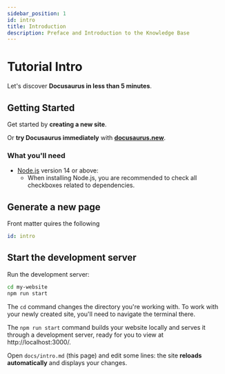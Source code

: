 ```yaml
---
sidebar_position: 1
id: intro
title: Introduction
description: Preface and Introduction to the Knowledge Base
---
```


# Tutorial Intro

Let's discover **Docusaurus in less than 5 minutes**.

## Getting Started

Get started by **creating a new site**.

Or **try Docusaurus immediately** with **[docusaurus.new](https://docusaurus.new)**.

### What you'll need

-   [Node.js](https://nodejs.org/en/download/) version 14 or above:
    -   When installing Node.js, you are recommended to check all checkboxes related to dependencies.

## Generate a new page

Front matter quires the following 

```yaml
id: intro
```

## Start the development server

Run the development server:

```bash
cd my-website
npm run start
```

The `cd` command changes the directory you're working with. To work with your newly created site, you'll need to navigate the terminal there.

The `npm run start` command builds your website locally and serves it through a development server, ready for you to view at http://localhost:3000/.

Open `docs/intro.md` (this page) and edit some lines: the site **reloads automatically** and displays your changes.
